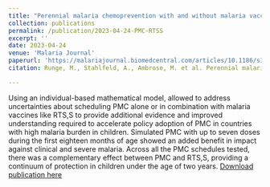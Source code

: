 ```yaml
---
title: "Perennial malaria chemoprevention with and without malaria vaccination to reduce malaria burden in young children: a modelling analysis"
collection: publications
permalink: /publication/2023-04-24-PMC-RTSS
excerpt: ''
date: 2023-04-24
venue: 'Malaria Journal'
paperurl: 'https://malariajournal.biomedcentral.com/articles/10.1186/s12936-023-04564-9'
citation: Runge, M., Stahlfeld, A., Ambrose, M. et al. Perennial malaria chemoprevention with and without malaria vaccination to reduce malaria burden in young children: a modelling analysis. Malar J 22, 133 (2023). 

---
```

Using an individual-based mathematical model, allowed to address uncertainties about scheduling PMC alone or in combination with malaria vaccines like RTS,S to provide additional evidence and improved understanding required to accelerate policy adoption of PMC in countries with high malaria burden in children. Simulated PMC with up to seven doses during the first eighteen months of age showed an added benefit in impact against clinical and severe malaria. Across all the PMC schedules tested, there was a complementary effect between PMC and RTS,S, providing a continuum of protection in children under the age of two years.
[Download publication here](https://malariajournal.biomedcentral.com/articles/10.1186/s12936-023-04564-9)

